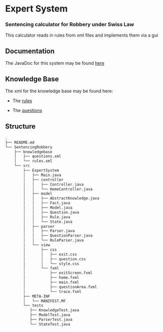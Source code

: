 # Expert System

### Sentencing calculator for Robbery under Swiss Law

This calculator reads in rules from xml files and implements them via a gui

## Documentation

The JavaDoc for this system may be found [here](https://timjchandler.github.io/ExpertSystem/JavaDoc/overview-summary.html)

## Knowledge Base

The xml for the knowledge base may be found here:

+ The [rules](https://timjchandler.github.io/ExpertSystem/SentencingRobbery/knowledgebase/rules.xml)

+ The [questions](https://timjchandler.github.io/ExpertSystem/SentencingRobbery/knowledgebase/questions.xml)


## Structure

```bash
.
├── README.md
└── SentencingRobbery
    ├── knowledgebase
    │   ├── questions.xml
    │   └── rules.xml
    └── src
        ├── ExpertSystem
        │   ├── Main.java
        │   ├── controller
        │   │   ├── Controller.java
        │   │   └── HomeController.java
        │   ├── model
        │   │   ├── AbstractKnowledge.java
        │   │   ├── Fact.java
        │   │   ├── Model.java
        │   │   ├── Question.java
        │   │   ├── Rule.java
        │   │   └── State.java
        │   ├── parser
        │   │   ├── Parser.java
        │   │   ├── QuestionParser.java
        │   │   └── RuleParser.java
        │   └── view
        │       ├── css
        │       │   ├── exit.css
        │       │   ├── question.css
        │       │   └── style.css
        │       └── fxml
        │           ├── exitScreen.fxml
        │           ├── home.fxml
        │           ├── main.fxml
        │           ├── questionArea.fxml
        │           └── trace.fxml
        ├── META-INF
        │   └── MANIFEST.MF
        └── tests
           ├── KnowledgeTest.java
           ├── ModelTest.java
           ├── ParserTest.java
           └── StateTest.java
            
```
